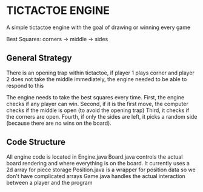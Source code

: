 # TICTACTOE ENGINE
A simple tictactoe engine with the goal of drawing or winning every game

Best Squares: corners -> middle -> sides

## General Strategy
There is an opening trap within tictactoe, if player 1 plays corner and player 2 does not take the middle immediately, the engine needed to be able to respond to this

The engine needs to take the best squares every time. First, the engine checks if any player can win. Second, if it is the first move, the computer checks if the middle is open (to avoid the opening trap) Third, it checks if the corners are open. Fourth, if only the sides are left, it picks a random side (because there are no wins on the board).

## Code Structure
All engine code is located in Engine.java
Board.java controls the actual board rendering and where everything is on the board. It currently uses a 2d array for piece storage
Position.java is a wrapper for position data so we don't have complicated arrays
Game.java handles the actual interaction between a player and the program